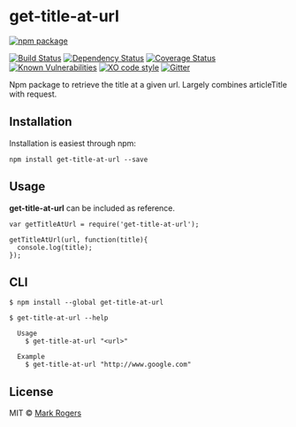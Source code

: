 # get-title-at-url

[![npm package](https://nodei.co/npm/get-title-at-url.png?downloads=true&downloadRank=true&stars=true)](https://nodei.co/npm/get-title-at-url/)

[![Build Status](https://img.shields.io/travis/m4bwav/get-title-at-url/master.svg)](https://travis-ci.org/m4bwav/get-title-at-url)
[![Dependency Status](https://img.shields.io/david/m4bwav/get-title-at-url.svg)](https://david-dm.org/m4bwav/get-title-at-url)
[![Coverage Status](https://img.shields.io/coveralls/m4bwav/get-title-at-url/master.svg)](https://coveralls.io/github/m4bwav/get-title-at-url?branch=master)
[![Known Vulnerabilities](https://snyk.io/test/npm/get-title-at-url/badge.svg?style=flat-square)](https://snyk.io/test/npm/get-title-at-url)
[![XO code style](https://img.shields.io/badge/code_style-XO-5ed9c7.svg)](https://github.com/sindresorhus/xo)
[![Gitter](https://badges.gitter.im/m4bwav/get-title-at-url.svg)](https://gitter.im/m4bwav/get-title-at-url?utm_source=badge&utm_medium=badge&utm_campaign=pr-badge)

Npm package to retrieve the title at a given url.  Largely combines articleTitle with request.


## Installation

Installation is easiest through npm:

`npm install get-title-at-url --save`


## Usage

**get-title-at-url** can be included as reference.

```
var getTitleAtUrl = require('get-title-at-url');

getTitleAtUrl(url, function(title){
  console.log(title);
});
```

## CLI

```
$ npm install --global get-title-at-url
```

```
$ get-title-at-url --help

  Usage
    $ get-title-at-url "<url>"

  Example
    $ get-title-at-url "http://www.google.com"
```


## License

MIT © [Mark Rogers](http://www.markdavidrogers.com)